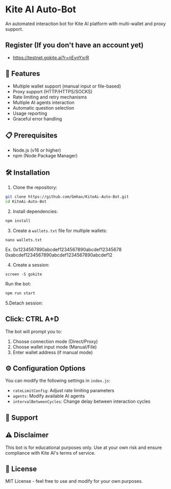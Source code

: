 # Kite AI Auto-Bot

An automated interaction bot for Kite AI platform with multi-wallet and proxy support.

## Register (If you don't have an account yet)

- https://testnet.gokite.ai?r=nEynYxrR

## 🌟 Features

- Multiple wallet support (manual input or file-based)
- Proxy support (HTTP/HTTPS/SOCKS)
- Rate limiting and retry mechanisms
- Multiple AI agents interaction
- Automatic question selection
- Usage reporting
- Graceful error handling

## 📋 Prerequisites

- Node.js (v16 or higher)
- npm (Node Package Manager)

## 🛠️ Installation

1. Clone the repository:
```bash
git clone https://github.com/Gmhax/KiteAi-Auto-Bot.git
cd KiteAi-Auto-Bot
```

2. Install dependencies:
```bash
npm install
```

3. Create a `wallets.txt` file for multiple wallets:
```
nano wallets.txt
```
Ex.
0x1234567890abcdef1234567890abcdef12345678
0xabcdef1234567890abcdef1234567890abcdef12

4. Create a session:
```
screen -S gokite
```

Run the bot:
```bash
npm run start
```

5.Detach session:
## Click: CTRL A+D






The bot will prompt you to:
1. Choose connection mode (Direct/Proxy)
2. Choose wallet input mode (Manual/File)
3. Enter wallet address (if manual mode)

## ⚙️ Configuration Options

You can modify the following settings in `index.js`:

- `rateLimitConfig`: Adjust rate limiting parameters
- `agents`: Modify available AI agents
- `intervalBetweenCycles`: Change delay between interaction cycles

## 📢 Support



## ⚠️ Disclaimer

This bot is for educational purposes only. Use at your own risk and ensure compliance with Kite AI's terms of service.

## 📜 License

MIT License - feel free to use and modify for your own purposes.
